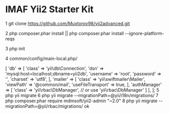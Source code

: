# IMAF Yii2 Starter Kit

1 git clone https://github.com/Muxtorov98/yii2advanced.git

2 php composer.phar install || php composer.phar install --ignore-platform-reqs

3 php init 

4 common/config/main-local.php/ 

<?php

return [
    'components' => [
        'db' => [
            'class' => 'yii\db\Connection',
            'dsn' => 'mysql:host=localhost;dbname=yii2db',
            'username' => 'root',
            'password' => '',
            'charset' => 'utf8',
        ],
        'mailer' => [
            'class' => 'yii\swiftmailer\Mailer',
            'viewPath' => '@common/mail',
            'useFileTransport' => true,
        ],
        'authManager' => [
            'class' => 'yii\rbac\DbManager', // or use 'yii\rbac\DbManager'
        ]
    ],
];

5 php yii migrate

6 php yii migrate --migrationPath=@yii/i18n/migrations/

7 php composer.phar require mdmsoft/yii2-admin "~2.0"

8 php yii migrate --migrationPath=@yii/rbac/migrations/
ok 

